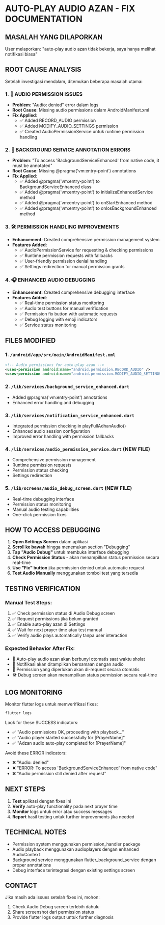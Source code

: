 # AUTO-PLAY AUDIO AZAN - FIX DOCUMENTATION

## MASALAH YANG DILAPORKAN
User melaporkan: "auto-play audio azan tidak bekerja, saya hanya melihat notifikasi biasa"

## ROOT CAUSE ANALYSIS
Setelah investigasi mendalam, ditemukan beberapa masalah utama:

### 1. 🎵 AUDIO PERMISSION ISSUES
- **Problem**: "Audio: denied" error dalam logs
- **Root Cause**: Missing audio permissions dalam AndroidManifest.xml
- **Fix Applied**: 
  - ✅ Added RECORD_AUDIO permission
  - ✅ Added MODIFY_AUDIO_SETTINGS permission
  - ✅ Created AudioPermissionService untuk runtime permission handling

### 2. 🔧 BACKGROUND SERVICE ANNOTATION ERRORS
- **Problem**: "To access 'BackgroundServiceEnhanced' from native code, it must be annotated"
- **Root Cause**: Missing @pragma('vm:entry-point') annotations
- **Fix Applied**:
  - ✅ Added @pragma('vm:entry-point') to BackgroundServiceEnhanced class
  - ✅ Added @pragma('vm:entry-point') to initializeEnhancedService method
  - ✅ Added @pragma('vm:entry-point') to onStartEnhanced method
  - ✅ Added @pragma('vm:entry-point') to onIosBackgroundEnhanced method

### 3. 🛠️ PERMISSION HANDLING IMPROVEMENTS
- **Enhancement**: Created comprehensive permission management system
- **Features Added**:
  - ✅ AudioPermissionService for requesting & checking permissions
  - ✅ Runtime permission requests with fallbacks
  - ✅ User-friendly permission denial handling
  - ✅ Settings redirection for manual permission grants

### 4. 🎧 ENHANCED AUDIO DEBUGGING
- **Enhancement**: Created comprehensive debugging interface
- **Features Added**:
  - ✅ Real-time permission status monitoring
  - ✅ Audio test buttons for manual verification
  - ✅ Permission fix button with automatic requests
  - ✅ Debug logging with emoji indicators
  - ✅ Service status monitoring

## FILES MODIFIED

### 1. `/android/app/src/main/AndroidManifest.xml`
```xml
<!-- Audio permissions for auto-play azan -->
<uses-permission android:name="android.permission.RECORD_AUDIO" />
<uses-permission android:name="android.permission.MODIFY_AUDIO_SETTINGS" />
```

### 2. `/lib/services/background_service_enhanced.dart`
- Added @pragma('vm:entry-point') annotations
- Enhanced error handling and debugging

### 3. `/lib/services/notification_service_enhanced.dart`
- Integrated permission checking in playFullAdhanAudio()
- Enhanced audio session configuration
- Improved error handling with permission fallbacks

### 4. `/lib/services/audio_permission_service.dart` (NEW FILE)
- Comprehensive permission management
- Runtime permission requests
- Permission status checking
- Settings redirection

### 5. `/lib/screens/audio_debug_screen.dart` (NEW FILE)
- Real-time debugging interface
- Permission status monitoring
- Manual audio testing capabilities
- One-click permission fixes

## HOW TO ACCESS DEBUGGING

1. **Open Settings Screen** dalam aplikasi
2. **Scroll ke bawah** hingga menemukan section "Debugging"
3. **Tap "Audio Debug"** untuk membuka interface debugging
4. **Check Permission Status** - akan menampilkan status permission secara real-time
5. **Use "Fix" button** jika permission denied untuk automatic request
6. **Test Audio Manually** menggunakan tombol test yang tersedia

## TESTING VERIFICATION

### Manual Test Steps:
1. ✅ Check permission status di Audio Debug screen
2. ✅ Request permissions jika belum granted
3. ✅ Enable auto-play azan di Settings
4. ✅ Wait for next prayer time atau test manual
5. ✅ Verify audio plays automatically tanpa user interaction

### Expected Behavior After Fix:
- 🎵 Auto-play audio azan akan berbunyi otomatis saat waktu sholat
- 🔔 Notifikasi akan ditampilkan bersamaan dengan audio
- 📱 Permission yang diperlukan akan di-request secara otomatis
- 🛠️ Debug screen akan menampilkan status permission secara real-time

## LOG MONITORING

Monitor flutter logs untuk memverifikasi fixes:
```bash
flutter logs
```

Look for these SUCCESS indicators:
- ✅ "Audio permissions OK, proceeding with playback..."
- ✅ "Audio player started successfully for [PrayerName]"
- ✅ "Adzan audio auto-play completed for [PrayerName]"

Avoid these ERROR indicators:
- ❌ "Audio: denied"
- ❌ "ERROR: To access 'BackgroundServiceEnhanced' from native code"
- ❌ "Audio permission still denied after request"

## NEXT STEPS

1. **Test** aplikasi dengan fixes ini
2. **Verify** auto-play functionality pada next prayer time
3. **Monitor** logs untuk error atau success messages
4. **Report** hasil testing untuk further improvements jika needed

## TECHNICAL NOTES

- Permission system menggunakan permission_handler package
- Audio playback menggunakan audioplayers dengan enhanced AudioContext
- Background service menggunakan flutter_background_service dengan proper annotations
- Debug interface terintegrasi dengan existing settings screen

## CONTACT

Jika masih ada issues setelah fixes ini, mohon:
1. Check Audio Debug screen terlebih dahulu
2. Share screenshot dari permission status
3. Provide flutter logs output untuk further diagnosis
